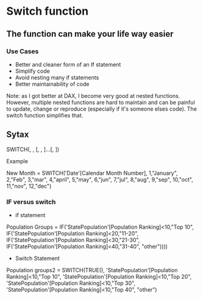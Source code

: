# Switch function

## The function can make your life way easier

### Use Cases

* Better and cleaner form of an If statement
* Simplify code
* Avoid nesting many if statements
* Better maintainability of code

Note: as I got better at DAX, I become very good at nested functions. However, multiple nested functions are hard to maintain and can be
painful to update, change or reproduce (especially if it's someone elses code). The switch function simplifies that. 

## Sytax

SWITCH(<expression>, <value>, <result>[, <value>, <result>]…[, <else>]) 

Example

New Month = 
SWITCH('Date'[Calendar Month Number],
	1,"January",
	2,"Feb",
	3,"mar",
	4,"april",
	5,"may",
	6,"jun",
	7,"jul",
	8,"aug",
	9,"sep",
	10,"oct",
	11,"nov",
	12,"dec")
  
###  IF versus switch
  
* if statement

Population Groups = 
IF('StatePopulation'[Population Ranking]<10,"Top 10",
IF('StatePopulation'[Population Ranking]<20,"11-20",
	IF('StatePopulation'[Population Ranking]<30,"21-30",
		IF('StatePopulation'[Population Ranking]<40,"31-40",
			"other"))))	
      
 * Switch Statement

Population groups2 = 
SWITCH(TRUE(),
	'StatePopulation'[Population Ranking]<10,"Top 10",
	'StatePopulation'[Population Ranking]<10,"Top 20",
	'StatePopulation'[Population Ranking]<10,"Top 30",
	'StatePopulation'[Population Ranking]<10,"Top 40",
	"other")
 
  
